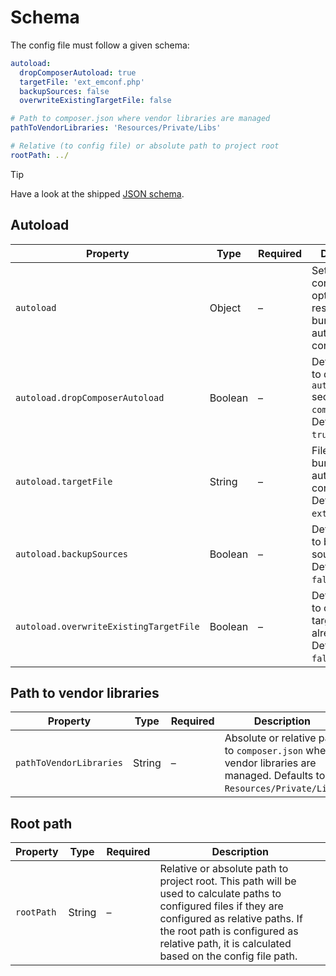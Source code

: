 # Schema

The config file must follow a given schema:

```yaml
autoload:
  dropComposerAutoload: true
  targetFile: 'ext_emconf.php'
  backupSources: false
  overwriteExistingTargetFile: false

# Path to composer.json where vendor libraries are managed
pathToVendorLibraries: 'Resources/Private/Libs'

# Relative (to config file) or absolute path to project root
rootPath: ../
```

> [!TIP]
> Have a look at the shipped [JSON schema](../res/typo3-vendor-bundler.schema.json).

## Autoload

| Property                               | Type    | Required | Description                                                                             |
|----------------------------------------|---------|----------|-----------------------------------------------------------------------------------------|
| `autoload`                             | Object  | –        | Set of configuration options to respect when bundling autoload configuration.           |
| `autoload.dropComposerAutoload`        | Boolean | –        | Define whether to drop `autoload` section in `composer.json`. Defaults to `true`.       |
| `autoload.targetFile`                  | String  | –        | File where to bundle autoload configuration. Defaults to `ext_emconf.php`.              |
| `autoload.backupSources`               | Boolean | –        | Define whether to backup source files. Defaults to `false`.                             |
| `autoload.overwriteExistingTargetFile` | Boolean | –        | Define whether to overwrite the target file, if it already exists. Defaults to `false`. |

## Path to vendor libraries

| Property                | Type    | Required | Description                                                                                                            |
|-------------------------|---------|----------|------------------------------------------------------------------------------------------------------------------------|
| `pathToVendorLibraries` | String  | –        | Absolute or relative path to `composer.json` where vendor libraries are managed. Defaults to `Resources/Private/Libs`. |

## Root path

| Property   | Type   | Required | Description                                                                                                                                                                                                                                         |
|------------|--------|----------|-----------------------------------------------------------------------------------------------------------------------------------------------------------------------------------------------------------------------------------------------------|
| `rootPath` | String | –        | Relative or absolute path to project root. This path will be used to calculate paths to configured files if they are configured as relative paths. If the root path is configured as relative path, it is calculated based on the config file path. |
